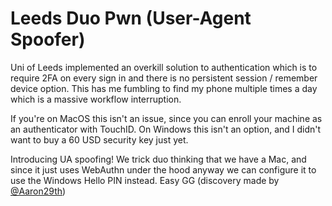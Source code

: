 # Leeds Duo Pwn (User-Agent Spoofer)

Uni of Leeds implemented an overkill solution to authentication which is to require 2FA on every sign in and there is no persistent session / remember device option. This has me fumbling to find my phone multiple times a day which is a massive workflow interruption.  

If you're on MacOS this isn't an issue, since you can enroll your machine as an authenticator with TouchID. On Windows this isn't an option, and I didn't want to buy a 60 USD security key just yet.  

Introducing UA spoofing! We trick duo thinking that we have a Mac, and since it just uses WebAuthn under the hood anyway we can configure it to use the Windows Hello PIN instead. Easy GG (discovery made by [@Aaron29th](https://github.com/Aaron29th))